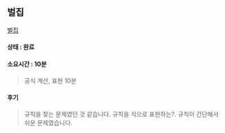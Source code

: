 ## 벌집
[벌집](https://www.acmicpc.net/problem/2292)

#### 상태 : 완료  

#### 소요시간 : 10분
> 공식 계산, 표현 10분

#### 후기
> 규칙을 찾는 문제였던 것 같습니다. 규칙을 식으로 표현하는?. 규칙이 간단해서 쉬운 문제였습니다.
